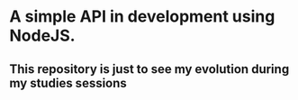 #  A simple API in development using NodeJS.

## This repository is just to see my evolution during my studies sessions